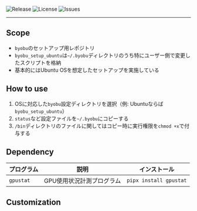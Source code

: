 
![Release](https://img.shields.io/github/release/ryonakagami/byobu_setup.svg)
![License](https://img.shields.io/github/license/ryonakagami/byobu_setup.svg)
![Issues](https://img.shields.io/github/issues/ryonakagami/byobu_setup.svg)

---

## Scope

- `byobu`のセットアップ用レポジトリ
- `byobu_setup_ubuntu`は`~/.byobu`ディレクトリのうち特にユーザー側で変更したスクリプトを格納
- 基本的にはUbuntu OSを想定したセットアップを実施している

## How to use

1. OSに対応した`byobu`設定ディレクトリを選択（例: Ubuntuならば`byobu_setup_ubuntu`）
2. `status`など設定ファイルを`~/.byobu`にコピーする
3. `/bin`ディレクトリのファイルに関してはコピー時に実行権限を`chmod +x`で付与する

## Dependency

|プログラム|説明|インストール|
|---|---|---|
|`gpustat`|GPU使用状況計測プログラム|`pipx install gpustat`|

## Customization

